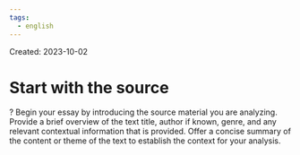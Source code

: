 ```yaml
---
tags:
  - english
---
```

Created: 2023-10-02

# Start with the source
?
Begin your essay by introducing the source material you are analyzing. Provide a brief overview of the text title, author if known, genre, and any relevant contextual information that is provided. Offer a concise summary of the content or theme of the text to establish the context for your analysis.
<!--SR:!2023-10-10,3,250-->
